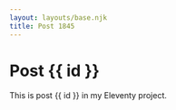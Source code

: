 ```yaml
---
layout: layouts/base.njk
title: Post 1845
---
```


# Post {{ id }}

This is post {{ id }} in my Eleventy project.
